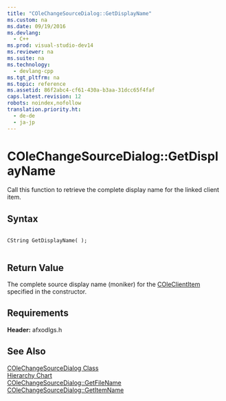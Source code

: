 ```yaml
---
title: "COleChangeSourceDialog::GetDisplayName"
ms.custom: na
ms.date: 09/19/2016
ms.devlang: 
  - C++
ms.prod: visual-studio-dev14
ms.reviewer: na
ms.suite: na
ms.technology: 
  - devlang-cpp
ms.tgt_pltfrm: na
ms.topic: reference
ms.assetid: 86f2abc4-cf61-430a-b3aa-31dcc65f4faf
caps.latest.revision: 12
robots: noindex,nofollow
translation.priority.ht: 
  - de-de
  - ja-jp
---
```

# COleChangeSourceDialog::GetDisplayName
Call this function to retrieve the complete display name for the linked client item.  
  
## Syntax  
  
```  
  
CString GetDisplayName( );  
  
```  
  
## Return Value  
 The complete source display name (moniker) for the [COleClientItem](../vs140/COleClientItem-Class.md) specified in the constructor.  
  
## Requirements  
 **Header:** afxodlgs.h  
  
## See Also  
 [COleChangeSourceDialog Class](../vs140/COleChangeSourceDialog-Class.md)   
 [Hierarchy Chart](../vs140/Hierarchy-Chart.md)   
 [COleChangeSourceDialog::GetFileName](../vs140/COleChangeSourceDialog--GetFileName.md)   
 [COleChangeSourceDialog::GetItemName](../vs140/COleChangeSourceDialog--GetItemName.md)